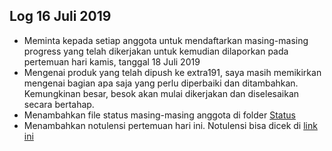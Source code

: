 Log 16 Juli 2019
---
* Meminta kepada setiap anggota untuk mendaftarkan masing-masing progress yang telah dikerjakan untuk kemudian dilaporkan pada pertemuan hari kamis, tanggal 18 Juli 2019
* Mengenai produk yang telah dipush ke extra191, saya masih memikirkan mengenai bagian apa saja yang perlu diperbaiki dan ditambahkan. Kemungkinan besar, besok akan mulai dikerjakan dan diselesaikan secara bertahap.
* Menambahkan file status masing-masing anggota di folder [Status](https://github.com/SeedSider/extra191/tree/master/SandBox/SeedSider/Status)
* Menambahkan notulensi pertemuan hari ini. Notulensi bisa dicek di [link ini](https://github.com/SeedSider/extra191/tree/master/SandBox/SeedSider/Output/2019-07-16-SeedSider-memo03.md)